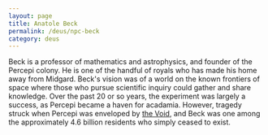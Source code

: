 ```yaml
---
layout: page
title: Anatole Beck
permalink: /deus/npc-beck
category: deus
---
```

Beck is a professor of mathematics and astrophysics, and founder of the Percepi colony. He is one of the handful of royals who has made his home away from Midgard. Beck's vision was of a world on the known frontiers of space where those who pursue scientific inquiry could gather and share knowledge. Over the past 20 or so years, the experiment was largely a success, as Percepi became a haven for acadamia. However, tragedy struck when Percepi was enveloped by [the Void](npc-destroyer), and Beck was one among the approximately 4.6 billion residents who simply ceased to exist.
